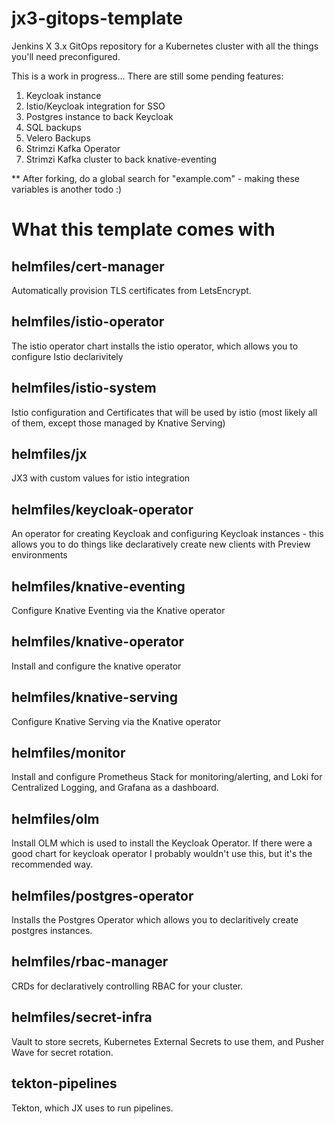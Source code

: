# jx3-gitops-template

Jenkins X 3.x GitOps repository for a Kubernetes cluster with all the things you'll need preconfigured.

This is a work in progress... There are still some pending features:

1. Keycloak instance
1. Istio/Keycloak integration for SSO
1. Postgres instance to back Keycloak
1. SQL backups
1. Velero Backups
1. Strimzi Kafka Operator
1. Strimzi Kafka cluster to back knative-eventing

** After forking, do a global search for "example.com" - making these variables is another todo :)

# What this template comes with

## helmfiles/cert-manager

Automatically provision TLS certificates from LetsEncrypt.

## helmfiles/istio-operator

The istio operator chart installs the istio operator, which allows you to configure Istio declarivitely

## helmfiles/istio-system

Istio configuration and Certificates that will be used by istio (most likely all of them, except those managed by Knative Serving)

## helmfiles/jx

JX3 with custom values for istio integration

## helmfiles/keycloak-operator

An operator for creating Keycloak and configuring Keycloak instances - this allows you to do things like declaratively create new clients with Preview environments 

## helmfiles/knative-eventing

Configure Knative Eventing via the Knative operator

## helmfiles/knative-operator

Install and configure the knative operator

## helmfiles/knative-serving

Configure Knative Serving via the Knative operator

## helmfiles/monitor

Install and configure Prometheus Stack for monitoring/alerting, and Loki for Centralized Logging, and Grafana as a dashboard.

## helmfiles/olm

Install OLM which is used to install the Keycloak Operator. If there were a good chart for keycloak operator I probably wouldn't use this, but it's the recommended way.

## helmfiles/postgres-operator

Installs the Postgres Operator which allows you to declaritively create postgres instances.

## helmfiles/rbac-manager

CRDs for declaratively controlling RBAC for your cluster.

## helmfiles/secret-infra

Vault to store secrets, Kubernetes External Secrets to use them, and Pusher Wave for secret rotation.

## tekton-pipelines

Tekton, which JX uses to run pipelines.